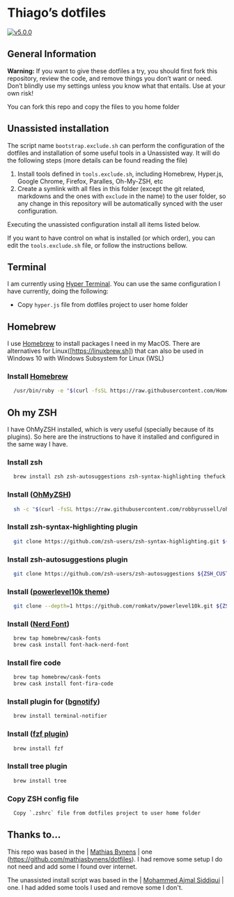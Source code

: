 # Thiago’s dotfiles

[![v5.0.0](https://img.shields.io/badge/version-5.0.0-brightgreen.svg)](https://github.com/trystan2k/dotfiles/tree/v5.0.0)

## General Information

**Warning:** If you want to give these dotfiles a try, you should first fork this repository, review the code, and remove things you don’t want or need. Don’t blindly use my settings unless you know what that entails. Use at your own risk!

You can fork this repo and copy the files to you home folder

## Unassisted installation

The script name `bootstrap.exclude.sh` can perform the configuration of the dotfiles and installation of some useful tools in a Unassisted way. It will do the following steps (more details can be found reading the file)

1. Install tools defined in `tools.exclude.sh`, including Homebrew, Hyper.js, Google Chrome, Firefox, Paralles, Oh-My-ZSH, etc
2. Create a symlink with all files in this folder (except the git related, markdowns and the ones with `exclude` in the name) to the user folder, so any change in this repository will be automatically synced with the user configuration.

Executing the unassisted configuration install all items listed below. 

If you want to have control on what is installed (or which order), you can edit the `tools.exclude.sh` file, or follow the instructions bellow.

## Terminal

I am currently using [Hyper Terminal](https://hyper.is/).
You can use the same configuration I have currently, doing the following:

- Copy `hyper.js` file from dotfiles project to user home folder

## Homebrew

I use [Homebrew](https://brew.sh/) to install packages I need in my MacOS. There are alternatives for Linux([https://linuxbrew.sh]) that can also be used in Windows 10 with Windows Subsystem for Linux (WSL)

### Install [Homebrew](https://brew.sh/)

```bash
  /usr/bin/ruby -e "$(curl -fsSL https://raw.githubusercontent.com/Homebrew/install/master/install)"
```

## Oh my ZSH 

I have OhMyZSH installed, which is very useful (specially because of its plugins). So here are the instructions to have it installed and configured in the same way I have.

### Install zsh

```bash
  brew install zsh zsh-autosuggestions zsh-syntax-highlighting thefuck autojump
```

### Install ([OhMyZSH](https://github.com/robbyrussell/oh-my-zsh))

```bash
  sh -c "$(curl -fsSL https://raw.githubusercontent.com/robbyrussell/oh-my-zsh/master/tools/install.sh)"
```

### Install zsh-syntax-highlighting plugin

```bash
  git clone https://github.com/zsh-users/zsh-syntax-highlighting.git ${ZSH_CUSTOM:-~/.oh-my-zsh/custom}/plugins/zsh-syntax-highlighting
```

### Install zsh-autosuggestions plugin

```bash
  git clone https://github.com/zsh-users/zsh-autosuggestions ${ZSH_CUSTOM:-~/.oh-my-zsh/custom}/plugins/zsh-autosuggestions
```

### Install ([powerlevel10k theme](https://github.com/romkatv/powerlevel10k))

```bash
  git clone --depth=1 https://github.com/romkatv/powerlevel10k.git ${ZSH_CUSTOM:-~/.oh-my-zsh/custom}/themes/powerlevel10k
```

### Install ([Nerd Font](https://github.com/ryanoasis/nerd-fonts))

```bash
  brew tap homebrew/cask-fonts
  brew cask install font-hack-nerd-font
```

### Install fire code

```bash
  brew tap homebrew/cask-fonts
  brew cask install font-fira-code
```

### Install plugin for ([bgnotify](https://github.com/robbyrussell/oh-my-zsh/tree/master/plugins/bgnotify))

```bash
  brew install terminal-notifier
```

### Install ([fzf plugin](https://github.com/junegunn/fzf))

```bash
  brew install fzf
```

### Install tree plugin

```bash
  brew install tree
```

### Copy ZSH config file

```bash
  Copy `.zshrc` file from dotfiles project to user home folder
```

## Thanks to...

This repo was based in the | [Mathias Bynens](https://mathiasbynens.be/) | one (https://github.com/mathiasbynens/dotfiles). I had remove some setup I do not need and add some I found over internet.

The unassisted install script was based in the | [Mohammed Ajmal Siddiqui](https://github.com/ajmalsiddiqui/dotfiles) | one. I had added some tools I used and remove some I don't.

